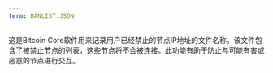 ```yaml
---
term: BANLIST.JSON
---
```


这是Bitcoin Core软件用来记录用户已经禁止的节点IP地址的文件名称。该文件包含了被禁止节点的列表，这些节点将不会被连接。此功能有助于防止与可能有害或恶意的节点进行交互。